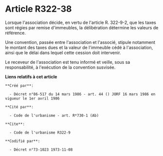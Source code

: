 # Article R322-38

Lorsque l'association décide, en vertu de l'article R. 322-9-2, que les taxes sont régies par remise d'immeubles, la
délibération détermine les valeurs de référence.

Une convention, passée entre l'association et l'associé, stipule notamment le montant des taxes dues et la valeur de
l'immeuble cédé à l'association, ainsi que le délai dans lequel cette cession doit intervenir.

Le receveur de l'association est tenu informé et veille, sous sa responsabilité, à l'exécution de la convention susvisée.

**Liens relatifs à cet article**

	**Créé par**:

	  - Décret n°86-517 du 14 mars 1986 - art. 44 () JORF 16 mars 1986 en vigueur le 1er avril 1986

	**Cité par**:

	  - Code de l'urbanisme - art. R*730-1 (Ab)

	**Cite**:

	  - Code de l'urbanisme R322-9

	**Codifié par**:

	  - Décret n°73-1023 1973-11-08
